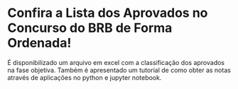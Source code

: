 # Confira a Lista dos Aprovados no Concurso do BRB de Forma Ordenada!

É disponibilizado um arquivo em excel com a classificação dos aprovados na fase objetiva.
Também é apresentado um tutorial de como obter as notas através de aplicações no python e jupyter notebook.
